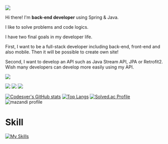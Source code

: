 <img src="https://capsule-render.vercel.app/api?type=waving&color=auto&height=200&section=header&text=Codesver&fontSize=90" />

Hi there! I'm **back-end developer** using Spring & Java.

I like to solve problems and code logics.

I have two final goals in my developer life.

First, I want to be a full-stack developer including back-end, front-end and also mobile. Then it will be possible to create own site!

Second, I want to develop an API such as Java Stream API, JPA or Retrofit2. Wish many developers can develop more easily using my API.

<a href="https://github.com/codesver"><img src="https://hits.seeyoufarm.com/api/count/incr/badge.svg?url=codesver.github.com%2Fseondal&count_bg=%23000000&title_bg=%23000000&icon=github.svg&icon_color=%23E7E7E7&title=GitHub&edge_flat=false)"/></a> 

<a href="https://codesver.github.io/"><img src="https://img.shields.io/badge/Codesver-127CEA?style=for-the-badge&logo=ReadMe&logoColor=white"></a> <a href="https://codesver.gitbook.io/docs"><img src="https://img.shields.io/badge/GitBook-3884FF?style=for-the-badge&logo=GitBook&logoColor=white"></a> <a href="codesver@gmail.com"><img src="https://img.shields.io/badge/Gmail-ea4335?style=for-the-badge&logo=Gmail&logoColor=white"></a>

[![Codesver's GitHub stats](https://github-readme-stats.vercel.app/api?username=codesver&theme=github_dark_dimmed)](https://github.com/anuraghazra/github-readme-stats)
[![Top Langs](https://github-readme-stats.vercel.app/api/top-langs/?username=codesver&exclude_repo=codesver.github.io&layout=compact&theme=github_dark_dimmed)](https://github.com/anuraghazra/github-readme-stats)
[![Solved.ac Profile](http://mazassumnida.wtf/api/v2/generate_badge?boj=codesver)](https://solved.ac/codesver/)
![mazandi profile](http://mazandi.herokuapp.com/api?handle=codesver&theme=dark)

# Skill

[![My Skills](https://skillicons.dev/icons?i=java,kotlin,spring,androidstudio,mysql,github,idea)](https://skillicons.dev)
